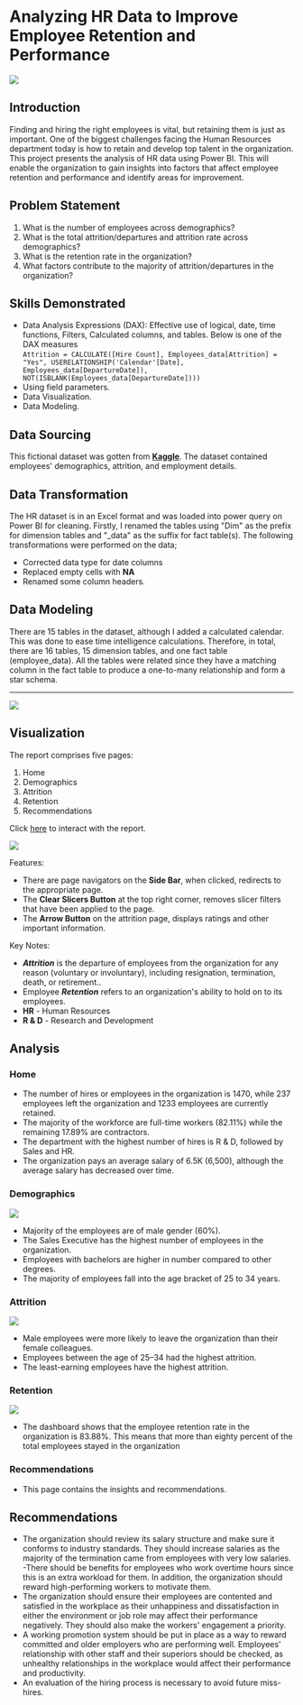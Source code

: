 # Analyzing HR Data to Improve Employee Retention and Performance
![](Intro.jpg)

## Introduction
Finding and hiring the right employees is vital, but retaining them is just as important. One of the biggest challenges facing the Human Resources department today is how to retain and develop top talent in the organization. 
This project presents the analysis of HR data using Power BI. This will enable the organization to gain insights into factors that affect employee retention and performance and identify areas for improvement. 

## Problem Statement
1. What is the number of employees across demographics?
2. What is the total attrition/departures and attrition rate across demographics?
3. What is the retention rate in the organization?
4. What factors contribute to the majority of attrition/departures in the organization?

## Skills Demonstrated
- Data Analysis Expressions (DAX): Effective use of logical, date, time functions, Filters, Calculated columns, and tables.
  Below is one of the DAX measures <br>
  ``` Attrition = CALCULATE([Hire Count], Employees_data[Attrition] = "Yes", USERELATIONSHIP('Calendar'[Date], Employees_data[DepartureDate]), NOT(ISBLANK(Employees_data[DepartureDate]))) ```
- Using field parameters.
- Data Visualization.
- Data Modeling.

## Data Sourcing
This fictional dataset was gotten from **[Kaggle](https://www.kaggle.com/datasets/patelprashant/employee-attrition)**. The dataset contained employees' demographics, attrition, and employment details.

## Data Transformation 
The HR dataset is in an Excel format and was loaded into power query on Power BI for cleaning. Firstly, I renamed the tables using "Dim" as the prefix for dimension tables and "_data" as the suffix for fact table(s). The following transformations were performed on the data;
* Corrected data type for date columns
* Replaced empty cells with **NA**
* Renamed some column headers.

## Data Modeling
There are 15 tables in the dataset, although I added a calculated calendar. This was done to ease time intelligence calculations. Therefore, in total, there are 16 tables, 15 dimension tables, and one fact table (employee_data). All the tables were related since they have a matching column in the fact table to produce a one-to-many relationship and form a star schema.

***

![](Data_Model.jpg)

## Visualization
The report comprises five pages:
1. Home
2. Demographics
3. Attrition
4. Retention
5. Recommendations

Click [here](https://app.powerbi.com/view?r=eyJrIjoiMzJkN2JhYTctZDU4My00N2U2LWIxZjYtMWM4MTczNjcxOGI2IiwidCI6ImM4N2JkODljLTlmOGMtNDJlNS05NzVkLWQ3ZWYwOWI2OTIxMiJ9&pageName=ReportSectionc4704374b49504a8147a) to interact with the report.

![](Home.jpg)

Features:
- There are page navigators on the **Side Bar**, when clicked, redirects to the appropriate page.
- The **Clear Slicers Button** at the top right corner, removes slicer filters that have been applied to the page.
- The **Arrow Button** on the attrition page, displays ratings and other important information.

Key Notes:
- **_Attrition_** is the departure of employees from the organization for any reason (voluntary or involuntary), including resignation, termination, death, or retirement..
- Employee **_Retention_** refers to an organization's ability to hold on to its employees.
- **HR** - Human Resources
- **R & D** - Research and Development

## Analysis

### Home
- The number of hires or employees in the organization is 1470, while 237 employees left the organization and 1233 employees are currently retained.
- The majority of the workforce are full-time workers (82.11%) while the remaining 17.89% are contractors.
- The department with the highest number of hires is R & D, followed by Sales and HR.
- The organization pays an average salary of 6.5K (6,500), although the average salary has decreased over time.

### Demographics
![](Demographic.jpg)

- Majority of the employees are of male gender (60%).
- The Sales Executive has the highest number of employees in the organization.
- Employees with bachelors are higher in number compared to other degrees.
- The majority of employees fall into the age bracket of 25 to 34 years.

### Attrition
![](Attrition.jpg)

- Male employees were more likely to leave the organization than their female colleagues. 
- Employees between the age of 25–34 had the highest attrition.
- The least-earning employees have the highest attrition.

### Retention 
![](Retention.jpg)

- The dashboard shows that the employee retention rate in the organization is 83.88%. This means that more than eighty percent of the total employees stayed in the organization

### Recommendations
- This page contains the insights and recommendations.

## Recommendations
- The organization should review its salary structure and make sure it conforms to industry standards. They should increase salaries as the majority of the termination came from employees with very low salaries.
-There should be benefits for employees who work overtime hours since this is an extra workload for them. In addition, the organization should reward high-performing workers to motivate them.
- The organization should ensure their employees are contented and satisfied in the workplace as their unhappiness and dissatisfaction in either the environment or job role may affect their performance negatively. They should also make the workers' engagement a priority.
- A working promotion system should be put in place as a way to reward committed and older employers who are performing well. Employees' relationship with other staff and their superiors should be checked, as unhealthy relationships in the workplace would affect their performance and productivity.
- An evaluation of the hiring process is necessary to avoid future miss-hires.
